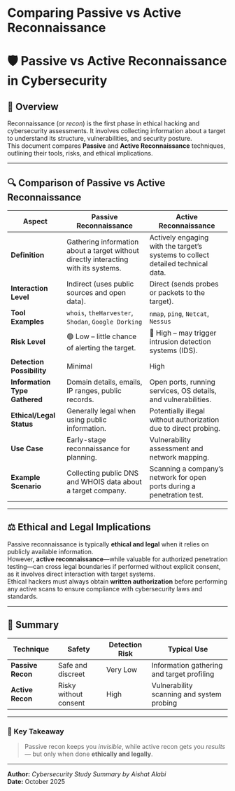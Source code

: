 # Comparing Passive vs Active Reconnaissance
# 🛡️ Passive vs Active Reconnaissance in Cybersecurity

## 📘 Overview
Reconnaissance (or *recon*) is the first phase in ethical hacking and cybersecurity assessments. It involves collecting information about a target to understand its structure, vulnerabilities, and security posture.  
This document compares **Passive** and **Active Reconnaissance** techniques, outlining their tools, risks, and ethical implications.

---

## 🔍 Comparison of Passive vs Active Reconnaissance

| **Aspect** | **Passive Reconnaissance** | **Active Reconnaissance** |
|-------------|-----------------------------|-----------------------------|
| **Definition** | Gathering information about a target without directly interacting with its systems. | Actively engaging with the target’s systems to collect detailed technical data. |
| **Interaction Level** | Indirect (uses public sources and open data). | Direct (sends probes or packets to the target). |
| **Tool Examples** | `whois`, `theHarvester`, `Shodan`, `Google Dorking` | `nmap`, `ping`, `Netcat`, `Nessus` |
| **Risk Level** | 🟢 Low – little chance of alerting the target. | 🔴 High – may trigger intrusion detection systems (IDS). |
| **Detection Possibility** | Minimal | High |
| **Information Type Gathered** | Domain details, emails, IP ranges, public records. | Open ports, running services, OS details, and vulnerabilities. |
| **Ethical/Legal Status** | Generally legal when using public information. | Potentially illegal without authorization due to direct probing. |
| **Use Case** | Early-stage reconnaissance for planning. | Vulnerability assessment and network mapping. |
| **Example Scenario** | Collecting public DNS and WHOIS data about a target company. | Scanning a company’s network for open ports during a penetration test. |

---

## ⚖️ Ethical and Legal Implications
Passive reconnaissance is typically **ethical and legal** when it relies on publicly available information.  
However, **active reconnaissance**—while valuable for authorized penetration testing—can cross legal boundaries if performed without explicit consent, as it involves direct interaction with target systems.  
Ethical hackers must always obtain **written authorization** before performing any active scans to ensure compliance with cybersecurity laws and standards.

---

## 🧩 Summary
| **Technique** | **Safety** | **Detection Risk** | **Typical Use** |
|----------------|-------------|--------------------|-----------------|
| **Passive Recon** | Safe and discreet | Very Low | Information gathering and target profiling |
| **Active Recon** | Risky without consent | High | Vulnerability scanning and system probing |

---

### 🧠 Key Takeaway
> Passive recon keeps you *invisible*, while active recon gets you *results* — but only when done **ethically and legally**.

---

**Author:** *Cybersecurity Study Summary by Aishat Alabi*  
**Date:** October 2025


